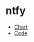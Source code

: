 # ntfy

* [Chart](https://github.com/stakater/application)
* [Code](https://github.com/binwiederhier/ntfy)
